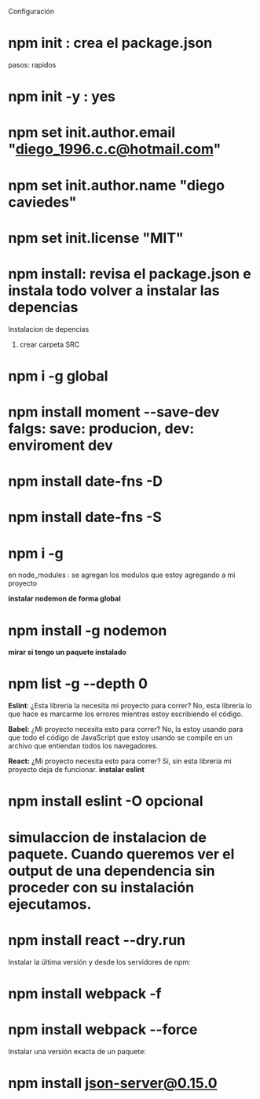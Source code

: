 Configuración

# npm init :  crea el package.json

pasos: rapidos
# npm init -y    : yes
# npm set init.author.email "diego_1996.c.c@hotmail.com"
# npm set init.author.name "diego caviedes"  
# npm set init.license "MIT" 

# npm install: revisa el package.json e instala todo volver a instalar las depencias 

Instalacion de depencias
1. crear carpeta SRC
# npm i -g  global
# npm install moment --save-dev       falgs:  save: producion, dev: enviroment dev 
# npm install date-fns -D
# npm install date-fns -S

# npm i -g
en node_modules : se agregan los modulos que estoy agregando a mi proyecto

**instalar nodemon de forma global**
# npm install -g nodemon

**mirar si tengo un paquete instalado**
# npm list -g --depth 0


**Eslint**: ¿Esta librería la necesita mi proyecto para correr? No, esta librería lo que hace es marcarme los errores mientras estoy escribiendo el código.

**Babel:** ¿Mi proyecto necesita esto para correr? No, la estoy usando para que todo el código de JavaScript que estoy usando se compile en un archivo que entiendan todos los navegadores.

**React:** ¿Mi proyecto necesita esto para correr? Si, sin esta librería mi proyecto deja de funcionar.
**instalar eslint**
# npm install eslint -O    opcional

# simulaccion de instalacion de paquete.  Cuando queremos ver el output de una dependencia sin proceder con su instalación ejecutamos.
# npm install react --dry.run



Instalar la última versión y desde los servidores de npm:

# npm install webpack -f
# npm install webpack --force
Instalar una versión exacta de un paquete:

# npm install json-server@0.15.0